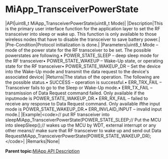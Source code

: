 # MiApp\_TransceiverPowerState

|API|uint8\_t MiApp\_TransceiverPowerState\(uint8\_t Mode\)|
|Description|This is the primary user interface function for the application layer to set the RF transceiver into sleep or wake up. This function is only available to those wireless nodes that have to disable the transceiver to save battery power.|
|Pre-Condition|Protocol initialization is done.|
|Parameters|uint8\_t Mode – mode of the power state for the RF transceiver to be set. The possible powerstates are following.• POWER\_STATE\_SLEEP – deep sleep mode for the RF transceiver• POWER\_STATE\_WAKEUP – Wake-Up state, or operating state for the RF transceiver• POWER\_STATE\_WAKEUP\_DR – Set the device into the Wake-Up mode and transmit the data request to the device's associated device|
|Returns|The status of the operation. The following are the possible status.• SUCCESS – operation is successful.• ERR\_TRX\_FAIL – Transceiver fails to go to the Sleep or Wake-Up mode.• ERR\_TX\_FAIL – transmission of Data Request command failed. Only available if the inputmode is POWER\_STATE\_WAKEUP\_DR.• ERR\_RX\_FAIL – failed to receive any response to Data Request command. Only available ifthe input mode is POWER\_STATE\_WAKEUP\_DR.• ERR\_INVLAID\_INPUT – invalid input mode.|
|Example|<code\>// put RF transceiver into sleepMiApp\_TransceiverPowerState\(POWER\_STATE\_SLEEP;// Put the MCU into sleepSleep\(\);// wakes up the MCU by WDT, external interrupt or any other means// make sure that RF transceiver to wake up and send out Data RequestMiApp\_TransceiverPowerState\(POWER\_STATE\_WAKEUP\_DR\);</code\>|
|Remarks|None|

**Parent topic:**[MiApp API Description](GUID-A47B6424-A497-498C-8B1E-044F12F201A6.md)

